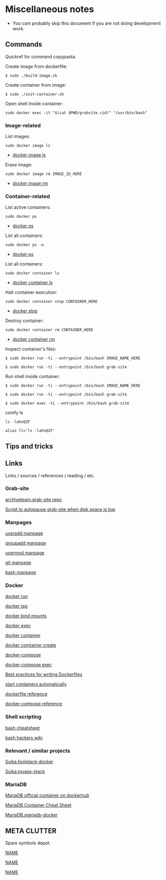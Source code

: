 # Miscellaneous notes
* You cam probably skip this document if you are not doing development work.



## Commands
Quickref for command copypasta.

Create image from dockerfile:
```
$ sudo ./build-image.sh
```

Create container from image:
```
$ sudo ./init-container.sh
```

Open shell inside container:
```
sudo docker exec -it "$(cat $PWD/grabsite.cid)" "/usr/bin/bash"
```

### Image-related
List images:
```
sudo docker image ls
```
* [docker image ls](https://docs.docker.com/engine/reference/commandline/image_ls/)

Erase image:
```
sudo docker image rm IMAGE_ID_HERE
```
* [docker image rm](https://docs.docker.com/engine/reference/commandline/image_rm/)

### Container-related
List active containers:
```
sudo docker ps
```
* [docker ps](https://docs.docker.com/engine/reference/commandline/ps/)

List all containers:
```
sudo docker ps -a
```
* [docker ps](https://docs.docker.com/engine/reference/commandline/ps/)

List all containers:
```
sudo docker container ls
```
* [docker container ls](https://docs.docker.com/engine/reference/commandline/container_ls/)


Halt container execution:
```
sudo docker container stop CONTAINER_HERE

```
* [docker stop](https://docs.docker.com/engine/reference/commandline/container_stop/)

Destroy container:
```
sudo docker container rm CONTAINER_HERE
```
* [docker container rm](https://docs.docker.com/engine/reference/commandline/container_rm/)



Inspect container's files:
```
$ sudo docker run -ti --entrypoint /bin/bash IMAGE_NAME_HERE
```
```
$ sudo docker run -ti --entrypoint /bin/bash grab-site
```

Run shell inside container:
```
$ sudo docker run -ti --entrypoint /bin/bash IMAGE_NAME_HERE
```
```
$ sudo docker run -ti --entrypoint /bin/bash grab-site
```

```
$ sudo docker exec -ti --entrypoint /bin/bash grab-site
```

comfy ls
```
ls -lahnQZF
```
```
alias ll='ls -lahnQZF'
```

## Tips and tricks




## Links
Links / sources / references / reading / etc.


### Grab-site
[archiveteam.grab-site repo](https://github.com/ArchiveTeam/grab-site)

[Script to autopause grab-site when disk space is low](https://github.com/ArchiveTeam/grab-site/blob/master/extra_docs/pause_resume_grab_sites.sh)


### Manpages
[useradd manpage](https://linux.die.net/man/8/useradd)

[groupadd manpage](https://linux.die.net/man/8/groupadd)

[usermod manpage](https://linux.die.net/man/8/usermod)

[git manpage](https://linux.die.net/man/1/git)

[bash manpage](https://linux.die.net/man/1/bash)


### Docker
[docker run](https://docs.docker.com/engine/reference/commandline/run/)

[docker tag](https://docs.docker.com/engine/reference/commandline/tag/)

[docker bind mounts](https://docs.docker.com/engine/reference/commandline/service_create/#add-bind-mounts-volumes-or-memory-filesystems)

[docker exec](https://docs.docker.com/engine/reference/commandline/exec/)

[docker container](https://docs.docker.com/engine/reference/commandline/container/)

[docker comtainer create](https://docs.docker.com/engine/reference/commandline/container_create/)

[docker-compose](https://docs.docker.com/engine/reference/commandline/compose/)

[docker-compose exec](https://docs.docker.com/engine/reference/commandline/compose_exec/)

[Best practices for writing Dockerfiles](https://docs.docker.com/develop/develop-images/dockerfile_best-practices/)

[start containers automatically](https://docs.docker.com/config/containers/start-containers-automatically/)

[dockerfile reference](https://docs.docker.com/engine/reference/builder/)

[docker-compose reference](https://docs.docker.com/compose/compose-file/)


### Shell scripting
[bash cheatsheet](https://devhints.io/bash)

[bash hackers wiki](https://wiki.bash-hackers.org/start)

### Relevant / similar projects
[Suika.foolstack-docker](https://github.com/Suika/foolstack-docker)

[Suika.toyase-stack](https://github.com/Suika/toyase-stack)


### MariaDB
[MariaDB official container on dockerhub](https://hub.docker.com/_/mariadb)

[MariaDB Container Cheat Sheet](https://mariadb.com/kb/en/mariadb-container-cheat-sheet/)

[MariaDB.mariadb-docker](https://github.com/MariaDB/mariadb-docker)



## META CLUTTER
Spare symbols depot.

[NAME](URL)

[NAME](URL)

[NAME](URL)